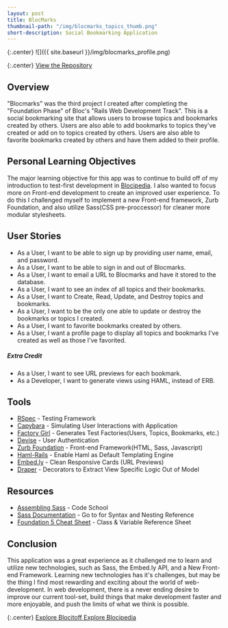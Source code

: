 ```yaml
---
layout: post
title: BlocMarks
thumbnail-path: "/img/blocmarks_topics_thumb.png"
short-description: Social Bookmarking Application
---
```


{:.center}
![]({{ site.baseurl }}/img/blocmarks_profile.png)

{:.center}
<a href="https://github.com/ccrawford13/blocmarks" target="_blank" class="button">View the Repository
  <i class="fa fa-fw fa-github"></i>
</a>

## Overview

"Blocmarks" was the third project I created after completing the "Foundation Phase" of Bloc's "Rails Web Development Track". This is a social bookmarking site that allows users to browse topics and bookmarks created by others. Users are also able to add bookmarks to topics they've created or add on to topics created by others. Users are also able to favorite bookmarks created by others and have them added to their profile.

## Personal Learning Objectives

The major learning objective for this app was to continue to build off of my introduction to test-first development in <a href="{{ site.baseurl }}/portfolio/blocipedia" target="_blank">Blocipedia</a>. I also wanted to focus more on Front-end development to create an improved user experience. To do this I challenged myself to implement a new Front-end framework, Zurb Foundation, and also utilize Sass(CSS pre-proccessor) for cleaner more modular stylesheets.

## User Stories

* As a User, I want to be able to sign up by providing user name, email, and password.
* As a User, I want to be able to sign in and out of Blocmarks.
* As a User, I want to email a URL to Blocmarks and have it stored to the database.
* As a User, I want to see an index of all topics and their bookmarks.
* As a User, I want to Create, Read, Update, and Destroy topics and bookmarks.
* As a User, I want to be the only one able to update or destroy the bookmarks or topics I created.
* As a User, I want to favorite bookmarks created by others.
* As a User, I want a profile page to display all topics and bookmarks I've created as well as those I've favorited.

##### Extra Credit
* As a User, I want to see URL previews for each bookmark.
* As a Developer, I want to generate views using HAML, instead of ERB.

## Tools

* <a href="https://github.com/rspec/rspec-rails" target="_blank">RSpec</a> - Testing Framework
* <a href="https://github.com/jnicklas/capybara" target="_blank">Capybara</a> - Simulating User Interactions with Application
* <a href="https://github.com/thoughtbot/factory_girl_rails" target="_blank">Factory Girl</a> - Generates Test Factories(Users, Topics, Bookmarks, etc.)
* <a href="https://github.com/plataformatec/devise" target="_blank">Devise</a> - User Authentication
* <a href="http://foundation.zurb.com/docs/" target="_blank">Zurb Foundation</a> - Front-end Framework(HTML, Sass, Javascript)
* <a href="https://github.com/indirect/haml-rails" target="_blank">Haml-Rails</a> - Enable Haml as Default Templating Engine
* <a href="http://embed.ly/" target="_blank">Embed.ly</a> - Clean Responsive Cards (URL Previews)
* <a href="https://github.com/drapergem/draper" target="_blank">Draper</a> - Decorators to Extract View Specific Logic Out of Model

## Resources

* <a href="https://www.codeschool.com/courses/assembling-sass" target="_blank">Assembling Sass</a> - Code School
* <a href="http://sass-lang.com/documentation/" target="_blank">Sass Documentation</a> - Go to for Syntax and Nesting Reference
* <a href="http://sudheerdev.github.io/Foundation5CheatSheet/" target="_blank">Foundation 5 Cheat Sheet</a> - Class & Variable Reference Sheet


## Conclusion

This application was a great experience as it challenged me to learn and utilize new technologies, such as Sass, the Embed.ly API, and a New Front-end Framework. Learning new technologies has it's challenges, but may be the thing I find most rewarding and exciting about the world of web-development. In web development, there is a never ending desire to improve our current tool-set, build things that make development faster and more enjoyable, and push the limits of what we think is possible.

{:.center}
<a href="{{ site.baseurl }}/portfolio/blocitoff" class="button">
Explore Blocitoff
</a>
<a href="{{ site.baseurl }}/portfolio/blocipedia" class="button">
Explore Blocipedia
</a>
